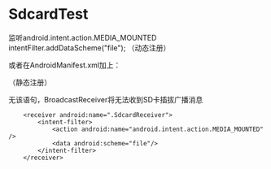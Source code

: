 # SdcardTest

监听android.intent.action.MEDIA_MOUNTED
intentFilter.addDataScheme("file"); （动态注册）

或者在AndroidManifest.xml加上：

<data android:scheme="file"/>（静态注册）


无该语句，BroadcastReceiver将无法收到SD卡插拔广播消息

        <receiver android:name=".SdcardReceiver">
            <intent-filter>
                <action android:name="android.intent.action.MEDIA_MOUNTED" />
                <data android:scheme="file"/>
            </intent-filter>
        </receiver>
